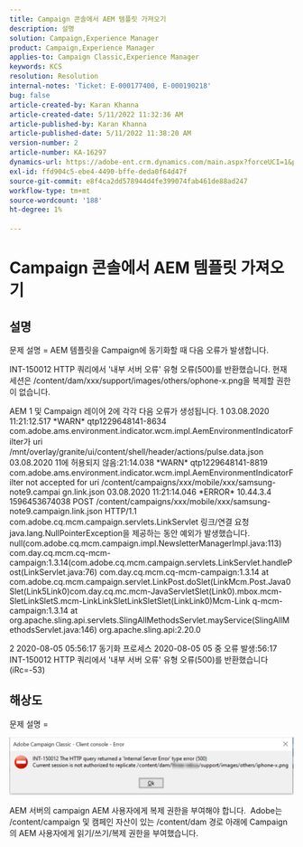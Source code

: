 ```yaml
---
title: Campaign 콘솔에서 AEM 템플릿 가져오기
description: 설명
solution: Campaign,Experience Manager
product: Campaign,Experience Manager
applies-to: Campaign Classic,Experience Manager
keywords: KCS
resolution: Resolution
internal-notes: 'Ticket: E-000177400, E-000190218'
bug: false
article-created-by: Karan Khanna
article-created-date: 5/11/2022 11:32:36 AM
article-published-by: Karan Khanna
article-published-date: 5/11/2022 11:38:20 AM
version-number: 2
article-number: KA-16297
dynamics-url: https://adobe-ent.crm.dynamics.com/main.aspx?forceUCI=1&pagetype=entityrecord&etn=knowledgearticle&id=4a2fcd0a-1ed1-ec11-a7b5-00224809c556
exl-id: ffd904c5-ebe4-4490-bffe-deda0f64d47f
source-git-commit: e8f4ca2dd578944d4fe399074fab461de88ad247
workflow-type: tm+mt
source-wordcount: '188'
ht-degree: 1%

---
```


# Campaign 콘솔에서 AEM 템플릿 가져오기

## 설명


문제 설명 = AEM 템플릿을 Campaign에 동기화할 때 다음 오류가 발생합니다.

INT-150012 HTTP 쿼리에서 &#39;내부 서버 오류&#39; 유형 오류(500)를 반환했습니다. 현재 세션은 /content/dam/xxx/support/images/others/ophone-x.png을 복제할 권한이 없습니다.

AEM 1 및 Campaign 레이어 2에 각각 다음 오류가 생성됩니다. 1 03.08.2020 11:21:12.517 \*WARN\* qtp1229648141-8634 com.adobe.ams.environment.indicator.wcm.impl.AemEnvironmentIndicatorFilter가 uri /mnt/overlay/granite/ui/content/shell/header/actions/pulse.data.json 03.08.2020 11에 허용되지 않음:21:14.038 \*WARN\* qtp1229648141-8819 com.adobe.ams.environment.indicator.wcm.impl.AemEnvironmentIndicatorFilter not accepted for uri /content/campaigns/xxx/mobile/xxx/samsung-note9.campai gn.link.json 03.08.2020 11:21:14.046 \*ERROR\* 10.44.3.4 1596453674038 POST /content/campaigns/xxx/mobile/xxx/samsung-note9.campaign.link.json HTTP/1.1 com.adobe.cq.mcm.campaign.servlets.LinkServlet 링크/연결 요청 java.lang.NullPointerException을 제공하는 동안 예외가 발생했습니다. null(com.adobe.cq.mcm.campaign.impl.NewsletterManagerImpl.java:113) com.day.cq.mcm.cq-mcm-campaign:1.3.14(com.adobe.cq.mcm.campaign.servlets.LinkServlet.handlePost(LinkServlet.java:76) com.day.cq.mcm.cq-mcm-campaign:1.3.14 at com.adobe.cq.mcm.campaign.servlet.LinkPost.doSlet(LinkMcm.Post.Java0Slet(Link5Link0)com.day.cq.mc.mcm-JavaServletSlet(Link0).mbox.mcm-SletLinkSletS.mcm-LinkLinkSletLinkSletSlet(LinkLink0)Mcm-Link q-mcm-campaign:1.3.14 at org.apache.sling.api.servlets.SlingAllMethodsServlet.mayService(SlingAllMethodsServlet.java:146) org.apache.sling.api:2.20.0

2 2020-08-05 05:56:17 동기화 프로세스 2020-08-05 05 중 오류 발생:56:17 INT-150012 HTTP 쿼리에서 &#39;내부 서버 오류&#39; 유형 오류(500)를 반환했습니다(iRc=-53)


## 해상도


문제 설명 =



![](assets/3da0dec6-1ed1-ec11-a7b5-00224809c556.png)



AEM 서버의 campaign AEM 사용자에게 복제 권한을 부여해야 합니다.  Adobe는 /content/campaign 및 캠페인 자산이 있는 /content/dam 경로 아래에 Campaign의 AEM 사용자에게 읽기/쓰기/복제 권한을 부여했습니다.
